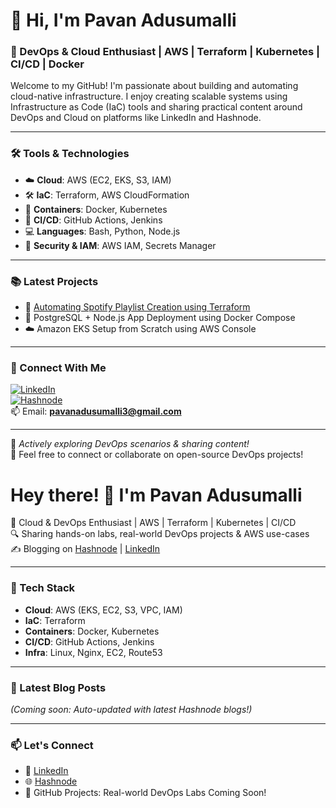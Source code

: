 # 👋 Hi, I'm Pavan Adusumalli

### 🚀 DevOps & Cloud Enthusiast | AWS | Terraform | Kubernetes | CI/CD | Docker

Welcome to my GitHub! I'm passionate about building and automating cloud-native infrastructure. I enjoy creating scalable systems using Infrastructure as Code (IaC) tools and sharing practical content around DevOps and Cloud on platforms like LinkedIn and Hashnode.

---

### 🛠️ Tools & Technologies

- ☁️ **Cloud**: AWS (EC2, EKS, S3, IAM)
- 🛠️ **IaC**: Terraform, AWS CloudFormation
- 🐳 **Containers**: Docker, Kubernetes
- 🔁 **CI/CD**: GitHub Actions, Jenkins
- 💻 **Languages**: Bash, Python, Node.js
- 🔐 **Security & IAM**: AWS IAM, Secrets Manager

---

### 📚 Latest Projects

- 🎵 [Automating Spotify Playlist Creation using Terraform](https://managing-spotify-using-terraform.hashnode.dev/automating-spotify-playlist-creation-using-terraform)
- 🐘 PostgreSQL + Node.js App Deployment using Docker Compose
- ☁️ Amazon EKS Setup from Scratch using AWS Console

---

### 🔗 Connect With Me

[![LinkedIn](https://img.shields.io/badge/LinkedIn-Pavan-blue?logo=linkedin&style=flat-square)](https://www.linkedin.com/in/naga-pavan-adusumalli/)  
[![Hashnode](https://img.shields.io/badge/Hashnode-Blog-blue?logo=hashnode&style=flat-square)](https://managing-spotify-using-terraform.hashnode.dev/)  
📫 Email: **pavanadusumalli3@gmail.com**

---

🔄 _Actively exploring DevOps scenarios & sharing content!_  
💬 Feel free to connect or collaborate on open-source DevOps projects!



# Hey there! 👋 I'm Pavan Adusumalli

🚀 Cloud & DevOps Enthusiast | AWS | Terraform | Kubernetes | CI/CD  
🔍 Sharing hands-on labs, real-world DevOps projects & AWS use-cases  
✍️ Blogging on [Hashnode](https://hashnode.com/@pavanadusumalli3) | [LinkedIn](https://www.linkedin.com/in/naga-pavan-adusumalli/)

---

### 🔧 Tech Stack

- **Cloud**: AWS (EKS, EC2, S3, VPC, IAM)
- **IaC**: Terraform
- **Containers**: Docker, Kubernetes
- **CI/CD**: GitHub Actions, Jenkins
- **Infra**: Linux, Nginx, EC2, Route53

---

### 📘 Latest Blog Posts
<!-- BLOG-POST-LIST:START -->
<!-- BLOG-POST-LIST:END -->

*(Coming soon: Auto-updated with latest Hashnode blogs!)*

---

### 📫 Let's Connect

- 💼 [LinkedIn](https://www.linkedin.com/in/naga-pavan-adusumalli/)
- 🌐 [Hashnode](https://hashnode.com/@pavanadusumalli3)
- 🧠 GitHub Projects: Real-world DevOps Labs Coming Soon!


